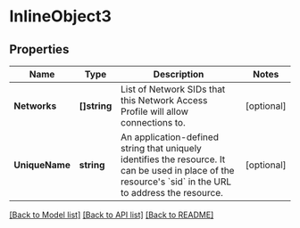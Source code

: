 # InlineObject3

## Properties

Name | Type | Description | Notes
------------ | ------------- | ------------- | -------------
**Networks** | **[]string** | List of Network SIDs that this Network Access Profile will allow connections to. | [optional] 
**UniqueName** | **string** | An application-defined string that uniquely identifies the resource. It can be used in place of the resource&#39;s &#x60;sid&#x60; in the URL to address the resource. | [optional] 

[[Back to Model list]](../README.md#documentation-for-models) [[Back to API list]](../README.md#documentation-for-api-endpoints) [[Back to README]](../README.md)


